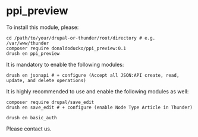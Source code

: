 # ppi_preview

To install this module, please:

```
cd /path/to/your/drupal-or-thunder/root/directory # e.g. /var/www/thunder
composer require donaldoducko/ppi_preview:0.1
drush en ppi_preview
```

It is mandatory to enable the following modules:
```
drush en jsonapi # + configure (Accept all JSON:API create, read, update, and delete operations)
```

It is highly recommended to use and enable the following modules as well:
```
composer require drupal/save_edit
drush en save_edit # + configure (enable Node Type Article in Thunder)

drush en basic_auth
```

Please contact us.
